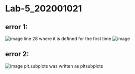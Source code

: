# Lab-5_202001021

## error 1:

![image](https://user-images.githubusercontent.com/92992374/225270995-04cab5f9-e42d-4f9e-a038-06107ea6c983.png)
line 28 where it is defined for the first time
![image](https://user-images.githubusercontent.com/92992374/225271099-d4a68fd1-550c-413a-83b4-85b3b97e6d32.png)

## error 2:

![image](https://user-images.githubusercontent.com/92992374/225272005-fe6f8375-d1ba-4665-a6a9-f61b0dae7689.png)
plt.subplots was written as pltsubplots
